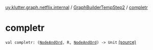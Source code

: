 [uy.klutter.graph.netflix.internal](../index.md) / [GraphBuilderTempStep2](index.md) / [completr](.)


# completr
<code>val completr: ([NodeAndOrd](../../uy.klutter.graph.netflix/-node-and-ord/index.md)<N>, R, [NodeAndOrd](../../uy.klutter.graph.netflix/-node-and-ord/index.md)<N>) -> Unit</code> [(source)](https://github.com/kohesive/klutter/blob/master/netflix-graph-jdk6/src/main/kotlin/uy/klutter/graph/netflix/internal/Building.kt#L93)<br/>

